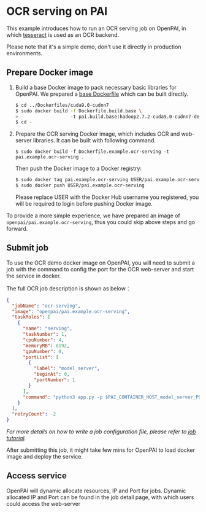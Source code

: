 <!--
  Copyright (c) Microsoft Corporation
  All rights reserved.

  MIT License

  Permission is hereby granted, free of charge, to any person obtaining a copy of this software and associated
  documentation files (the "Software"), to deal in the Software without restriction, including without limitation
  the rights to use, copy, modify, merge, publish, distribute, sublicense, and/or sell copies of the Software, and
  to permit persons to whom the Software is furnished to do so, subject to the following conditions:
  The above copyright notice and this permission notice shall be included in all copies or substantial portions of the Software.

  THE SOFTWARE IS PROVIDED *AS IS*, WITHOUT WARRANTY OF ANY KIND, EXPRESS OR IMPLIED, INCLUDING
  BUT NOT LIMITED TO THE WARRANTIES OF MERCHANTABILITY, FITNESS FOR A PARTICULAR PURPOSE AND
  NONINFRINGEMENT. IN NO EVENT SHALL THE AUTHORS OR COPYRIGHT HOLDERS BE LIABLE FOR ANY CLAIM,
  DAMAGES OR OTHER LIABILITY, WHETHER IN AN ACTION OF CONTRACT, TORT OR OTHERWISE, ARISING FROM,
  OUT OF OR IN CONNECTION WITH THE SOFTWARE OR THE USE OR OTHER DEALINGS IN THE SOFTWARE.
-->



# OCR serving on PAI

This example introduces how to run an OCR serving job on OpenPAI, 
in which [tesseract](https://github.com/tesseract-ocr/tesseract) is used as an OCR backend.

Please note that it's a simple demo, don't use it directly in production environments.



## Prepare Docker image
1. Build a base Docker image to pack necessary basic libraries for OpenPAI.
    We prepared a [base Dockerfile](../Dockerfiles/cuda9.0-cudnn7/Dockerfile.build.base) which can be built directly.

    ```bash
    $ cd ../Dockerfiles/cuda9.0-cudnn7
    $ sudo docker build -f Dockerfile.build.base \
    >                   -t pai.build.base:hadoop2.7.2-cuda9.0-cudnn7-devel-ubuntu16.04 .
    $ cd -
    ```

2. Prepare the OCR serving Docker image, which includes OCR and web-server libraries. 
    It can be built with following command.

    ```
    $ sudo docker build -f Dockerfile.example.ocr-serving -t pai.example.ocr-serving .
    ```

    Then push the Docker image to a Docker registry:

    ```bash
    $ sudo docker tag pai.example.ocr-serving USER/pai.example.ocr-serving
    $ sudo docker push USER/pai.example.ocr-serving
    ```
    Please replace USER with the Docker Hub username you registered, you will be required to login before pushing Docker image.

To provide a more simple experience, we have prepared an image of `openpai/pai.example.ocr-serving`, 
thus you could skip above steps and go forward.


## Submit job

To use the OCR demo docker image on OpenPAI, you will need to submit a job with the command to config the port for the OCR web-server and start the service in docker. 

The full OCR job description is shown as below：
```json
{
  "jobName": "ocr-serving",
  "image": "openpai/pai.example.ocr-serving",
  "taskRoles": [
    {
      "name": "serving",
      "taskNumber": 1,
      "cpuNumber": 4,
      "memoryMB": 8192,
      "gpuNumber": 0,
      "portList": [
        {
          "label": "model_server",
          "beginAt": 0,
          "portNumber": 1
        }
      ],
      "command": "python3 app.py -p $PAI_CONTAINER_HOST_model_server_PORT_LIST"
    }
  ],
  "retryCount": -2
}
```
*For more details on how to write a job configuration file, 
please refer to [job tutorial](../../docs/job_tutorial.md#json-config-file-for-job-submission).*

After submitting this job, it might take few mins for OpenPAI to load docker image and deploy the service.

## Access service

OpenPAI will dynamic allocate resources, IP and Port for jobs. 
Dynamic allocated IP and Port can be found in the job detail page, with which
users could access the web-server









